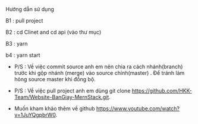 Hướng dẫn sử dụng 

B1 : pull project 

B2 : cd Clinet and cd api (vào thư mục)

B3 : yarn 

b4 : yarn start


* P/S : Về việc commit source anh em nên chia ra cách nhánh(branch) trước khi gộp nhánh (merge) vào source chính(master) . Để tránh làm hỏng source master khi đồng bộ.

* P/S : Về việc pull project anh em dùng git clone https://github.com/HKK-Team/Website-BanGiay-MernStack.git.
* Muốn kham khảo thêm về github https://www.youtube.com/watch?v=1JuYQgpbrW0.
